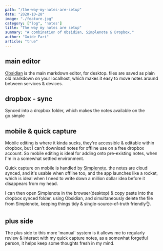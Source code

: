 ```yaml
---
path: "/the-way-my-notes-are-setup"
date: "2020-10-28"
image: "./feature.jpg"
category: ["log", 'notes']
title: "The way my notes are setup"
summary: "A combination of Obsidian, Simplenote & Dropbox."
author: "Guide Fari"
article: "true"
---
```

 ## main editor
 [Obsidian](https://obsidian.md/) is the main markdown editor, for desktop. files are saved as plain old markdown on your localhost, which makes it easy to move notes around between services & devices.
 
 ## dropbox - sync
Synced into a dropbox folder, which makes the notes available on the go.simple

## mobile & quick capture
Mobile editing is where it kinda sucks, they're accessible & editable within dropbox, but I can't download notes for offline use on a free dropbox account. So mobile editing is ideal for adding onto pre-existing notes, when I'm in a somewhat settled environment.

Quick capture on mobile is handled by [Simplenote](https://simplenote.com/). the notes are cloud synced, and it's usable when offline too, and the app launches like a rocket, which is ideal when I need to write down a million dollar idea before it disappears from my head.

I can then open Simplenote in the browser(desktop) & copy paste into the dropbox synced folder, using Obsidian, and simultaneously delete the file from Simplenote, keeping things tidy & single-source-of-truth friendly👌.

## plus side
The plus side to this more 'manual' system is it allows me to regularly review & interact with my quick capture notes, as a somewhat forgetful person, it helps keep some thoughts fresh in my mind.